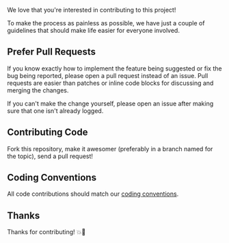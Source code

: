 We love that you're interested in contributing to this project!

To make the process as painless as possible, we have just a couple of guidelines that should make life easier for everyone involved.

## Prefer Pull Requests

If you know exactly how to implement the feature being suggested or fix the bug being reported, please open a pull request instead of an issue. Pull requests are easier than patches or inline code blocks for discussing and merging the changes.

If you can't make the change yourself, please open an issue after making sure that one isn't already logged.

## Contributing Code

Fork this repository, make it awesomer (preferably in a branch named for the topic), send a pull request!

## Coding Conventions
All code contributions should match our [coding
conventions](https://github.com/github/objective-c-conventions).

## Thanks
Thanks for contributing! :boom::camel:
